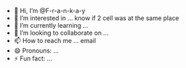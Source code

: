 - 👋 Hi, I’m @F-r-a-n-k-a-y
- 👀 I’m interested in ... know if 2 cell was at the same place 
- 🌱 I’m currently learning ...
- 💞️ I’m looking to collaborate on ...
- 📫 How to reach me ... email
- 😄 Pronouns: ...
- ⚡ Fun fact: ...

<!---
F-r-a-n-k-a-y/F-r-a-n-k-a-y is a ✨ special ✨ repository because its `README.md` (this file) appears on your GitHub profile.
You can click the Preview link to take a look at your changes.
--->
